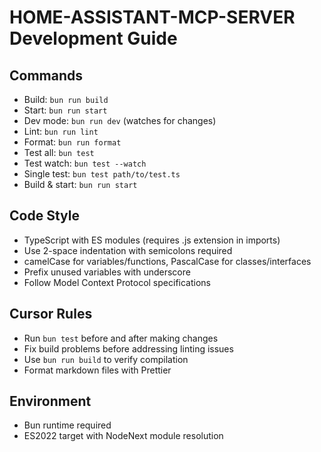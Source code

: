 # HOME-ASSISTANT-MCP-SERVER Development Guide

## Commands

- Build: `bun run build`
- Start: `bun run start`
- Dev mode: `bun run dev` (watches for changes)
- Lint: `bun run lint`
- Format: `bun run format`
- Test all: `bun test`
- Test watch: `bun test --watch`
- Single test: `bun test path/to/test.ts`
- Build & start: `bun run start`

## Code Style

- TypeScript with ES modules (requires .js extension in imports)
- Use 2-space indentation with semicolons required
- camelCase for variables/functions, PascalCase for classes/interfaces
- Prefix unused variables with underscore
- Follow Model Context Protocol specifications

## Cursor Rules

- Run `bun test` before and after making changes
- Fix build problems before addressing linting issues
- Use `bun run build` to verify compilation
- Format markdown files with Prettier

## Environment

- Bun runtime required
- ES2022 target with NodeNext module resolution
